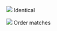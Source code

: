 



<img src="../img/check.svg" class=""> Identical 

<img src="../img/x.svg" class=""> Order matches 